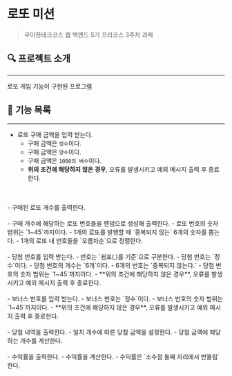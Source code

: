 # 로또 미션

> 우아한테크코스 웹 백엔드 5기 프리코스 3주차 과제

## 🔍 프로젝트 소개

---

로또 게임 기능이 구현된 프로그램

## 🚀 기능 목록

---

- 로또 구매 금액을 입력 받는다.
    - 구매 금액은 `정수`이다.
    - 구매 금액은 `양수`이다.
    - 구매 금액은 `1000의 배수`이다.
    - **위의 조건에 해당하지 않은 경우**, 오류를 발생시키고 예외 메시지 출력 후 종료한다.
<br>
<br>
- 구매된 로또 개수를 출력한다.
<br>
<br>
- 구매 개수에 해당하는 로또 번호들을 랜덤으로 생성해 출력한다.
    - 로또 번호의 숫자 범위는 `1~45`까지이다.
    - 1개의 로또를 발행할 때 `중복되지 않는` 6개의 숫자를 뽑는다.
    - 1개의 로또 내 번호들을 `오름차순`으로 정렬한다.
<br>
<br>
- 당첨 번호를 입력 받는다.
    - 번호는 `쉼표(,)를 기준`으로 구분한다.
    - 당첨 번호는 `정수`이다.
    - 당첨 번호의 개수는 `6개`이다.
    - 6개의 번호는 `중복되지 않는다.`
    - 당첨 번호의 숫자 범위는 `1~45`까지이다.
    - **위의 조건에 해당하지 않은 경우**, 오류를 발생시키고 예외 메시지 출력 후 종료한다.
<br>
<br>
- 보너스 번호를 입력 받는다.
    - 보너스 번호는 `정수`이다.
    - 보너스 번호의 숫자 범위는 `1~45`까지이다.
    - **위의 조건에 해당하지 않은 경우**, 오류를 발생시키고 예외 메시지 출력 후 종료한다.
<br>
<br>
- 당첨 내역을 출력한다.
  - 일치 개수에 따른 당첨 금액을 설정한다.
  - 당첨 금액에 해당하는 개수를 계산한다.
<br>
<br>
- 수익률을 출력한다.
  - 수익률을 계산한다.
  - 수익률은 `소수점 둘째 자리에서 반올림`한다.
<br>
<br>